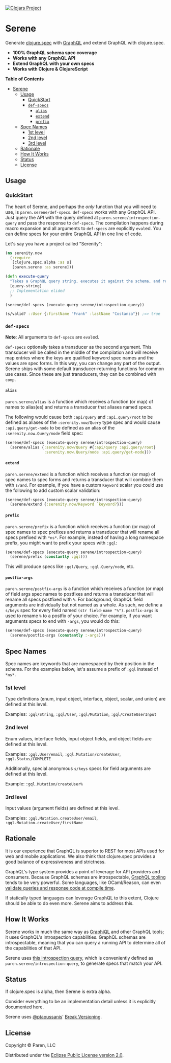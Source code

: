 [![Clojars Project](https://img.shields.io/clojars/v/com.paren/serene.svg)](https://clojars.org/com.paren/serene)

# Serene

Generate [clojure.spec](https://clojure.org/about/spec) with [GraphQL](https://graphql.org/) and extend GraphQL with clojure.spec.

* **100% GraphQL schema spec coverage**
* **Works with any GraphQL API**
* **Extend GraphQL with your own specs**
* **Works with Clojure & ClojureScript**

<!-- markdown-toc start - Don't edit this section. Run M-x markdown-toc-refresh-toc -->
**Table of Contents**

- [Serene](#serene)
    - [Usage](#usage)
        - [QuickStart](#quickstart)
        - [`def-specs`](#def-specs)
            - [`alias`](#alias)
            - [`extend`](#extend)
            - [`prefix`](#prefix)
    - [Spec Names](#spec-names)
        - [1st level](#1st-level)
        - [2nd level](#2nd-level)
        - [3rd level](#3rd-level)
    - [Rationale](#rationale)
    - [How It Works](#how-it-works)
    - [Status](#status)
    - [License](#license)

<!-- markdown-toc end -->

## Usage

### QuickStart

The heart of Serene, and perhaps the *only* function that you will need to use, is `paren.serene/def-specs`.
`def-specs` works with any GraphQL API.
Just query the API with the query defined at `paren.serene/introspection-query` and pass the response to `def-specs`.
The compilation happens during macro expansion and all arguments to `def-specs` are explicitly `eval`ed.
You can define specs for your entire GraphQL API in one line of code.

Let's say you have a project called "Serenity":

```clojure
(ns serenity.now
  (:require
   [clojure.spec.alpha :as s]
   [paren.serene :as serene]))

(defn execute-query
  "Takes a GraphQL query string, executes it against the schema, and returns the results."
  [query-string]
  ;; Implementation elided
  )

(serene/def-specs (execute-query serene/introspection-query))

(s/valid? ::User {:firstName "Frank" :lastName "Costanza"}) ;=> true
```

### `def-specs`

**Note**: All arguments to `def-specs` are `eval`ed.

`def-specs` optionally takes a transducer as the second argument.
This transducer will be called in the middle of the compilation and will receive map entries where the keys are qualified keyword spec names and the values are spec forms.
In this way, you can change any part of the output.
Serene ships with some default transducer-returning functions for common use cases.
Since these are just transducers, they can be combined with `comp`.

#### `alias`

`paren.serene/alias` is a function which receives a function (or map) of names to alias(es) and returns a transducer that aliases named specs.

The following would cause both `:api/query` and `:api.query/root` to be defined as aliases of the `:serenity.now/Query` type spec and would cause `:api.query/get-node` to be defined as an alias of the `:serenity.now.Query/node` field spec:

```clojure
(serene/def-specs (execute-query serene/introspection-query)
  (serene/alias {:serenity.now/Query #{:api/query :api.query/root}
                 :serenity.now.Query/node :api.query/get-node}))
 ```

#### `extend`

`paren.serene/extend` is a function which receives a function (or map) of spec names to spec forms and returns a transducer that will combine them with `s/and`.
For example, if you have a custom `Keyword` scalar you could use the following to add custom scalar validation:

```clojure
(serene/def-specs (execute-query serene/introspection-query)
  (serene/extend {:serenity.now/Keyword `keyword?}))
```

#### `prefix`
`paren.serene/prefix` is a function which receives a function (or map) of spec names to spec prefixes and returns a transducer that will rename all specs prefixed with `*ns*`.
For example, instead of having a long namespace prefix, you might want to prefix your specs with `:gql`:

```clojure
(serene/def-specs (execute-query serene/introspection-query)
  (serene/prefix (constantly :gql)))
  ```

This will produce specs like `:gql/Query`, `:gql.Query/node`, etc.

#### `postfix-args`
`paren.serene/postfix-args` is a function which receives a function (or map) of field args spec names to postfixes and returns a transducer that will rename all specs postfixed with `%`.
For background, GraphQL field arguments are individually but not named as a whole.
As such, we define a `s/keys` spec for every field named `(str field-name "%")`.
`postfix-args` is used to rename `%` to a postfix of your choice.
For example, if you want arguments specs to end with `-args`, you would do this:

```clojure
(serene/def-specs (execute-query serene/introspection-query)
  (serene/postfix-args (constantly :-args)))
  ```

## Spec Names

Spec names are keywords that are namespaced by their position in the schema. For the examples below, let's assume a prefix of `:gql` instead of `*ns*`.

### 1st level

Type definitions (enum, input object, interface, object, scalar, and union) are defined at this level.

Examples: `:gql/String`, `:gql/User`, `:gql/Mutation`, `:gql/CreateUserInput`

### 2nd level

Enum values, interface fields, input object fields, and object fields are defined at this level.

Examples: `:gql.User/email`, `:gql.Mutation/createUser`, `:gql.Status/COMPLETE`

Additionally, special anonymous `s/keys` specs for field arguments are defined at this level.

Example: `:gql.Mutation/createUser%`

### 3rd level

Input values (argument fields) are defined at this level.

Examples: `:gql.Mutation.createUser/email`, `:gql.Mutation.createUser/firstName`

## Rationale

It is our experience that GraphQL is superior to REST for most APIs used for web and mobile applications. We also think that clojure.spec provides a good balance of expressiveness and strictness.

GraphQL's type system provides a point of leverage for API providers and consumers.
Because GraphQL schemas are introspectable, [GraphQL tooling](https://github.com/chentsulin/awesome-graphql#tools) tends to be very powerful.
Some languages, like OCaml/Reason, can even [validate queries and response code at compile time](https://github.com/mhallin/graphql_ppx).

If statically typed languages can leverage GraphQL to this extent, Clojure should be able to do even more. Serene aims to address this.

## How It Works

Serene works in much the same way as [GraphiQL](https://github.com/graphql/graphiql) and other GraphQL tools; it uses GraphQL's introspection capabilities.
GraphQL schemas are introspectable, meaning that you can query a running API to determine all of the capabilities of that API.

Serene uses [this introspection query](https://github.com/paren-com/serene/blob/master/resources/main/paren/serene/IntrospectionQuery.graphql), which is conveniently defined as `paren.serene/introspection-query`, to generate specs that match your API.

## Status

If clojure.spec is alpha, then Serene is extra alpha.

Consider everything to be an implementation detail unless it is explicitly documented here.

Serene uses [@ptaoussanis](https://github.com/ptaoussanis)' [Break Versioning](https://github.com/ptaoussanis/encore/blob/master/BREAK-VERSIONING.md).

## License

Copyright © Paren, LLC

Distributed under the [Eclipse Public License version 2.0](http://www.eclipse.org/legal/epl-v20.html).
